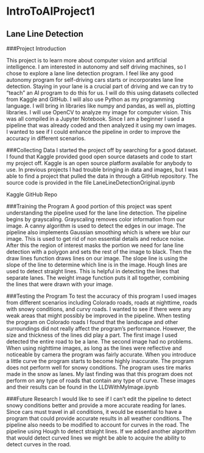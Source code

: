 # IntroToAIProject1

## Lane Line Detection 

###Project Introduction 

This project is to learn more about computer vision and artificial intelligence. I am interested in autonomy and self driving machines, so I chose to explore a lane line detection program. I feel like any good autonomy program for self-driving cars starts or incorporates lane line detection. Staying in your lane is a crucial part of driving and we can try to “teach” an AI program to do this for us. I will do this using datasets collected from Kaggle and GitHub. I will also use Python as my programming language. I will bring in libraries like numpy and pandas, as well as, plotting libraries. I will use OpenCV to analyze my image for computer vision. This was all compiled in a Jupyter Notebook. Since I am a beginner I used a pipeline that was already coded and then analyzed it using my own images. I wanted to see if I could enhance the pipeline in order to improve the accuracy in different scenarios. 

###Collecting Data 
I started the project off by searching for a good dataset. I found that Kaggle provided good open source datasets and code to start my project off. Kaggle is an open source platform available for anybody to use. In previous projects I had trouble bringing in data and images, but I was able to find a project that pulled the data in through a GitHub repository. The source code is provided in the file LaneLineDetectionOriginal.ipynb

Kaggle
GitHub Repo  

###Training the Program
A good portion of this project was spent understanding the pipeline used for the lane line detection. The pipeline begins by grayscaling. Grayscaling removes color information from our image. A canny algorithm is used to detect the edges in our image. The pipeline also implements Gaussian smoothing which is where we blur our image. This is used to get rid of non essential details and reduce noise. 
After this the region of interest masks the portion we need for lane line detection with a polygon and sets the rest of the image to black. Then the draw lines function draws lines on our image. The slope line is using the slope of the line to determine which line is in the image. Hough lines are used to detect straight lines. This is helpful in detecting the lines that separate lanes. The weight image function puts it all together, combining the lines that were drawn with your image. 

###Testing the Program 
To test the accuracy of this program I used images from different scenarios including Colorado roads, roads at nighttime, roads with snowy conditions, and curvy roads. I wanted to see if there were any weak areas that might possibly be improved in the pipeline. 
When testing the program on Colorado roads I found that the landscape and other surroundings did not really affect the program’s performance. However, the size and thickness of the lines did play a part. The first image I used detected the entire road to be a lane. The second image had no problems. 
When using nighttime images, as long as the lines were reflective and noticeable by camera the program was fairly accurate. When you introduce a little curve the program starts to become highly inaccurate. 
The program does not perform well for snowy conditions. The program uses tire marks made in the snow as lanes. My last finding was that this program does not perform on any type of roads that contain any type of curve. 
These images and their results can be found in the LLDWithMyImage.ipynb

###Future Research
I would like to see if I can’t edit the pipeline to detect snowy conditions better and provide a more accurate reading for lanes. Since cars must travel in all conditions, it would be essential to have a program that could provide accurate results in all weather conditions. 
The pipeline also needs to be modified to account for curves in the road. The pipeline using Hough to detect straight lines. If we added another algorithm that would detect curved lines we might be able to acquire the ability to detect curves in the road. 
